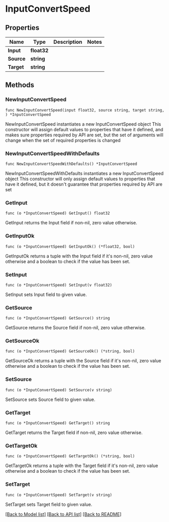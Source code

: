 # InputConvertSpeed

## Properties

Name | Type | Description | Notes
------------ | ------------- | ------------- | -------------
**Input** | **float32** |  | 
**Source** | **string** |  | 
**Target** | **string** |  | 

## Methods

### NewInputConvertSpeed

`func NewInputConvertSpeed(input float32, source string, target string, ) *InputConvertSpeed`

NewInputConvertSpeed instantiates a new InputConvertSpeed object
This constructor will assign default values to properties that have it defined,
and makes sure properties required by API are set, but the set of arguments
will change when the set of required properties is changed

### NewInputConvertSpeedWithDefaults

`func NewInputConvertSpeedWithDefaults() *InputConvertSpeed`

NewInputConvertSpeedWithDefaults instantiates a new InputConvertSpeed object
This constructor will only assign default values to properties that have it defined,
but it doesn't guarantee that properties required by API are set

### GetInput

`func (o *InputConvertSpeed) GetInput() float32`

GetInput returns the Input field if non-nil, zero value otherwise.

### GetInputOk

`func (o *InputConvertSpeed) GetInputOk() (*float32, bool)`

GetInputOk returns a tuple with the Input field if it's non-nil, zero value otherwise
and a boolean to check if the value has been set.

### SetInput

`func (o *InputConvertSpeed) SetInput(v float32)`

SetInput sets Input field to given value.


### GetSource

`func (o *InputConvertSpeed) GetSource() string`

GetSource returns the Source field if non-nil, zero value otherwise.

### GetSourceOk

`func (o *InputConvertSpeed) GetSourceOk() (*string, bool)`

GetSourceOk returns a tuple with the Source field if it's non-nil, zero value otherwise
and a boolean to check if the value has been set.

### SetSource

`func (o *InputConvertSpeed) SetSource(v string)`

SetSource sets Source field to given value.


### GetTarget

`func (o *InputConvertSpeed) GetTarget() string`

GetTarget returns the Target field if non-nil, zero value otherwise.

### GetTargetOk

`func (o *InputConvertSpeed) GetTargetOk() (*string, bool)`

GetTargetOk returns a tuple with the Target field if it's non-nil, zero value otherwise
and a boolean to check if the value has been set.

### SetTarget

`func (o *InputConvertSpeed) SetTarget(v string)`

SetTarget sets Target field to given value.



[[Back to Model list]](../README.md#documentation-for-models) [[Back to API list]](../README.md#documentation-for-api-endpoints) [[Back to README]](../README.md)


